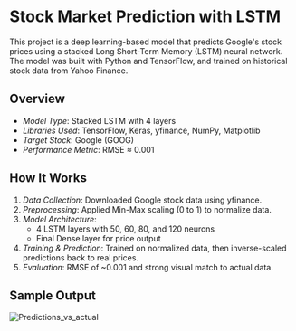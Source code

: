 # Stock Market Prediction with LSTM

This project is a deep learning-based model that predicts Google's stock prices using a stacked Long Short-Term Memory (LSTM) neural network. The model was built with Python and TensorFlow, and trained on historical stock data from Yahoo Finance.

## Overview

- *Model Type*: Stacked LSTM with 4 layers
- *Libraries Used*: TensorFlow, Keras, yfinance, NumPy, Matplotlib
- *Target Stock*: Google (GOOG)
- *Performance Metric*: RMSE ≈ 0.001

## How It Works

1. *Data Collection*: Downloaded Google stock data using yfinance.
2. *Preprocessing*: Applied Min-Max scaling (0 to 1) to normalize data.
3. *Model Architecture*:
   - 4 LSTM layers with 50, 60, 80, and 120 neurons
   - Final Dense layer for price output
4. *Training & Prediction*: Trained on normalized data, then inverse-scaled predictions back to real prices.
5. *Evaluation*: RMSE of ~0.001 and strong visual match to actual data.

## Sample Output
![Predictions_vs_actual](https://github.com/user-attachments/assets/52c5d557-a060-4666-97bb-4fcd089e1cc9)
